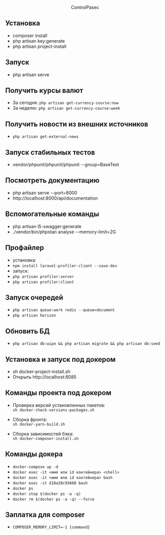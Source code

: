 <p align="center">
    ControlPasec
</p>

## Установка

- composer install
- php artisan key:generate
- php artisan project-install

## Запуск
- php artisan serve

## Получить курсы валют
- За сегодня: `php artisan get-currency-course:now`
- За неделю: `php artisan get-currency-course:week`

## Получить новости из внешних источников
- `php artisan get-external-news`

## Запуск стабильных тестов
- vendor/phpunit/phpunit/phpunit --group=BaseTest

## Посмотреть документацию
- php artisan serve --port=8000
- http://localhost:8000/api/documentation

## Вспомогательные команды
- php artisan l5-swagger:generate
- ./vendor/bin/phpstan analyse --memory-limit=2G

## Профайлер
- установка:
- `npm install laravel-profiler-client --save-dev`
- запуск:
- `php artisan profiler:server`
- `php artisan profiler:client`

## Запуск очередей
- `php artisan queue:work redis --queue=document`
- `php artisan horizon`

## Обновить БД
- `php artisan db:wipe && php artisan migrate && php artisan db:seed`

## Установка и запуск под докером
- sh docker-project-install.sh
- Открыть http://localhost:8085

## Команды проекта под докером
* Проверка версий установленных пакетов: <br/>
    `sh docker-check-versions-packages.sh`
    
* Сборка фронта: <br/>
    `sh docker-yarn-build.sh`
    
* Сборка зависимостей бэка: <br/>
    `sh docker-composer-install.sh`

## Команды докера
- `docker-compose up -d`
- `docker exec -it <имя или id контейнера> <shell>`
- `docker exec -it <имя или id контейнера> bash`
- `docker exec -it d18a28c93660 bash`
- `docker ps`
- `docker stop $(docker ps -a -q)`
- `docker rm $(docker ps -a -q) --force`

## Заплатка для composer
- `COMPOSER_MEMORY_LIMIT=-1 {command}`
